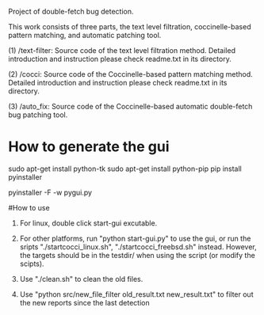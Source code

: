 Project of double-fetch bug detection.

This work consists of three parts, the text level filtration, coccinelle-based pattern matching, and automatic patching tool. 

(1) /text-filter: Source code of the text level filtration method. Detailed introduction and instruction please check readme.txt in its directory.

(2) /cocci: Source code of the Coccinelle-based pattern matching method. Detailed introduction and instruction please check readme.txt in its directory. 

(3) /auto_fix: Source code of the Coccinelle-based automatic double-fetch bug patching tool.


# How to generate the gui
sudo apt-get install python-tk
sudo apt-get install python-pip
pip install pyinstaller

pyinstaller -F -w pygui.py



#How to use

1. For linux, double click start-gui excutable.

2. For other platforms, run "python start-gui.py" to use the gui,
or run the sripts "./startcocci_linux.sh", "./startcocci_freebsd.sh" instead.
However, the targets should be in the testdir/ when using the script (or modify the scipts).

3. Use "./clean.sh" to clean the old files.

4. Use "python src/new_file_filter old_result.txt new_result.txt" to filter 
out the new reports since the last detection
